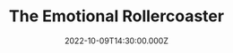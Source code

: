 ---
video:
  type: vimeo
  id: 758752289
speaker:
  permalink: kelvin-nygren
  name: Kelvin Nygren
title: The Emotional Rollercoaster
image: https://i.imgur.com/POgSGWQ.png
date: 2022-10-09T14:30:00.000Z
series: "family-network"
---